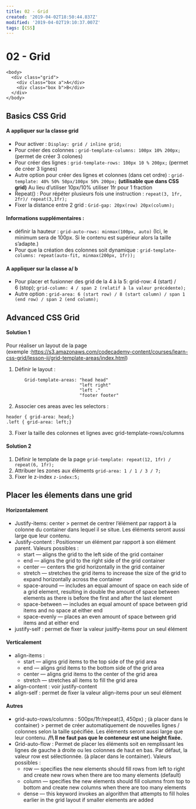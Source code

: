 ```yaml
---
title: 02 - Grid
created: '2019-04-02T18:50:44.837Z'
modified: '2019-04-02T19:10:37.007Z'
tags: [CSS]
---
```


# 02 - Grid
```
<body>
  <div class="grid">
    <div class="box a">A</div>
    <div class="box b">B</div>
  </div>
</body>
```
## Basics CSS Grid
#### A appliquer sur la classe grid
- Pour activer : `Display: grid / inline grid;`
- Pour créer des colonnes : `grid-template-columns: 100px 10% 200px;` (permet de créer 3 colones)
- Pour créer des lignes : `grid-template-rows: 100px 10 % 200px;` (permet de créer 3 lignes)
- Autre option pour créer des lignes et colonnes (dans cet ordre) : `grid-template: 40% 50% 50px/100px 50% 200px;`
**(utilisable que dans CSS grid)** Au lieu d’utiliser 10px/10% utiliser 1fr pour 1 fraction
- Repeat() : Pour répéter plusieurs fois une instruction : `repeat(3, 1fr, 2fr)/ repeat(3,1fr);`
- Fixer la distance entre 2 grid : `Grid-gap: 20px(row) 20px(column);`
#### Informations supplémentaires :
- définir la hauteur : `grid-auto-rows: minmax(100px, auto)`  (Ici, le minimum sera de 100px. Si le contenu est supérieur alors la taille s’adapte.)
- Pour que la création des colonnes soit dynamique : `grid-template-columns: repeat(auto-fit, minmax(200px, 1fr));`
#### A appliquer sur la classe a/ b
- Pour placer et fusionner des grid de la 4 à la 5: grid-row: 4 (start) / 6 (stop); `grid-column: 4 / span 2 (relatif à la valeur précédente);`
- Autre option : `grid-area: 6 (start row) / 8 (start column) / span 1 (end row) / span 2 (end column); `
## Advanced CSS Grid
#### Solution 1
Pour réaliser un layout de la page (exemple :https://s3.amazonaws.com/codecademy-content/courses/learn-css-grid/lesson-ii/grid-template-areas/index.html)
1. Définir le layout : 
```
       Grid-template-areas: "head head"       
                            "left right"
                            "left ."
                            "footer footer"
```
2. Associer ces areas avec les selectors : 
```
header { grid-area: head;}
.left { grid-area: left;}
```
3. Fixer la taille des colonnes et lignes avec grid-template-rows/columns
#### Solution 2
1. Définir le template de la page
`grid-template: repeat(12, 1fr) / repeat(6, 1fr);`
2. Attribuer les zones aux éléments
`grid-area: 1 / 1 / 3 / 7;`
3. Fixer le z-index
`z-index:5;`
## Placer les élements dans une grid
#### Horizontalement
- Justify-items: center > permet de centrer l’élément par rapport à la colonne du container dans lequel il se situe. Les éléments seront aussi large que leur contenu.
- Justify-content : Positionner un élément par rapport à son élément parent.
Valeurs possibles :
    - start — aligns the grid to the left side of the grid container
    - end — aligns the grid to the right side of the grid container
    - center — centers the grid horizontally in the grid container
    - stretch — stretches the grid items to increase the size of the grid to expand horizontally across the container
    - space-around — includes an equal amount of space on each side of a grid element, resulting in double the amount of space between elements as there is before the first and after the last element
    - space-between — includes an equal amount of space between grid items and no space at either end
    - space-evenly — places an even amount of space between grid items and at either end
- justify-self : permet de fixer la valeur jusitfy-items pour un seul élément
#### Verticalement
- align-items :
    - start — aligns grid items to the top side of the grid area
    - end — aligns grid items to the bottom side of the grid area
    - center — aligns grid items to the center of the grid area
    - stretch — stretches all items to fill the grid area
- align-content : voir justify-content
- align-self : permet de fixer la valeur align-items pour un seul élément
#### Autres
- grid-auto-rows/columns : 500px/1fr/repeat(3, 450px) ; (à placer dans le container) > permet de créer  automatiquement de nouvelles lignes / colonnes selon la taille spécifiée. Les éléments seront aussi large que leur contenu.
**/!\ Il ne faut pas que le conteneur est une height fixée.**
- Grid-auto-flow : Permet de placer les éléments soit en remplissant les lignes de gauche à droite ou les colonnes de haut en bas. Par défaut, la valeur row est sélectionnée. (à placer dans le container).
Valeurs possibles :
  - row — specifies the new elements should fill rows from left to right and create new rows when there are too many elements (default)
  - column — specifies the new elements should fill columns from top to bottom and create new columns when there are too many elements
  - dense — this keyword invokes an algorithm that attempts to fill holes earlier in the grid layout if smaller elements are added
